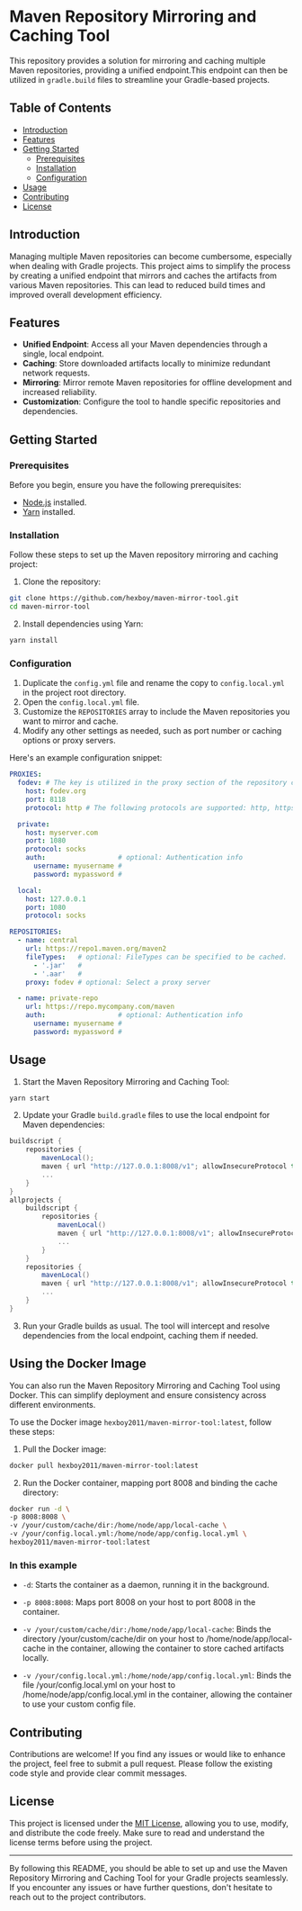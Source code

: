 # Maven Repository Mirroring and Caching Tool

This repository provides a solution for mirroring and caching multiple Maven repositories, providing a unified endpoint.This endpoint can then be utilized in `gradle.build` files to streamline your Gradle-based projects.

## Table of Contents

- [Introduction](#introduction)
- [Features](#features)
- [Getting Started](#getting-started)
  - [Prerequisites](#prerequisites)
  - [Installation](#installation)
  - [Configuration](#configuration)
- [Usage](#usage)
- [Contributing](#contributing)
- [License](#license)

## Introduction

Managing multiple Maven repositories can become cumbersome, especially when dealing with Gradle projects. This project aims to simplify the process by creating a unified endpoint that mirrors and caches the artifacts from various Maven repositories. This can lead to reduced build times and improved overall development efficiency.

## Features

- **Unified Endpoint**: Access all your Maven dependencies through a single, local endpoint.
- **Caching**: Store downloaded artifacts locally to minimize redundant network requests.
- **Mirroring**: Mirror remote Maven repositories for offline development and increased reliability.
- **Customization**: Configure the tool to handle specific repositories and dependencies.

## Getting Started

### Prerequisites

Before you begin, ensure you have the following prerequisites:

- [Node.js](https://nodejs.org/) installed.
- [Yarn](https://classic.yarnpkg.com/en/docs/install/) installed.

### Installation

Follow these steps to set up the Maven repository mirroring and caching project:

1. Clone the repository:

```bash
git clone https://github.com/hexboy/maven-mirror-tool.git
cd maven-mirror-tool
```

2. Install dependencies using Yarn:

```bash
yarn install
```

### Configuration

1. Duplicate the `config.yml` file and rename the copy to `config.local.yml` in the project root directory.
2. Open the `config.local.yml` file.
3. Customize the `REPOSITORIES` array to include the Maven repositories you want to mirror and cache.
4. Modify any other settings as needed, such as port number or caching options or proxy servers.

Here's an example configuration snippet:

```yaml
PROXIES:
  fodev: # The key is utilized in the proxy section of the repository configuration.
    host: fodev.org
    port: 8118
    protocol: http # The following protocols are supported: http, https, and socks.

  private:
    host: myserver.com
    port: 1080
    protocol: socks
    auth:                  # optional: Authentication info
      username: myusername #
      password: mypassword #

  local:
    host: 127.0.0.1
    port: 1080
    protocol: socks

REPOSITORIES:
  - name: central
    url: https://repo1.maven.org/maven2
    fileTypes:   # optional: FileTypes can be specified to be cached.
      - '.jar'   #
      - '.aar'   #
    proxy: fodev # optional: Select a proxy server

  - name: private-repo
    url: https://repo.mycompany.com/maven
    auth:                  # optional: Authentication info
      username: myusername #
      password: mypassword #
```

## Usage

1. Start the Maven Repository Mirroring and Caching Tool:

```bash
yarn start
```

2. Update your Gradle `build.gradle` files to use the local endpoint for Maven dependencies:

```groovy
buildscript {
    repositories {
        mavenLocal();
        maven { url "http://127.0.0.1:8008/v1"; allowInsecureProtocol true } // Replace with your configured port
        ...
    }
}
allprojects {
    buildscript {
        repositories {
            mavenLocal()
            maven { url "http://127.0.0.1:8008/v1"; allowInsecureProtocol true }
            ...
        }
    }
    repositories {
        mavenLocal()
        maven { url "http://127.0.0.1:8008/v1"; allowInsecureProtocol true }
        ...
    }
}
```

3. Run your Gradle builds as usual. The tool will intercept and resolve dependencies from the local endpoint, caching them if needed.

## Using the Docker Image

You can also run the Maven Repository Mirroring and Caching Tool using Docker. This can simplify deployment and ensure consistency across different environments.

To use the Docker image `hexboy2011/maven-mirror-tool:latest`, follow these steps:

1. Pull the Docker image:

```bash
docker pull hexboy2011/maven-mirror-tool:latest
```

2. Run the Docker container, mapping port 8008 and binding the cache directory:

```bash
docker run -d \
-p 8008:8008 \
-v /your/custom/cache/dir:/home/node/app/local-cache \
-v /your/config.local.yml:/home/node/app/config.local.yml \
hexboy2011/maven-mirror-tool:latest
```

### In this example

- `-d`: Starts the container as a daemon, running it in the background.

- `-p 8008:8008`: Maps port 8008 on your host to port 8008 in the container.

- `-v /your/custom/cache/dir:/home/node/app/local-cache`: Binds the directory /your/custom/cache/dir on your host to /home/node/app/local-cache in the container, allowing the container to store cached artifacts locally.

- `-v /your/config.local.yml:/home/node/app/config.local.yml`: Binds the file /your/config.local.yml on your host to /home/node/app/config.local.yml in the container, allowing the container to use your custom config file.

## Contributing

Contributions are welcome! If you find any issues or would like to enhance the project, feel free to submit a pull request. Please follow the existing code style and provide clear commit messages.

## License

This project is licensed under the [MIT License](LICENSE), allowing you to use, modify, and distribute the code freely. Make sure to read and understand the license terms before using the project.

---

By following this README, you should be able to set up and use the Maven Repository Mirroring and Caching Tool for your Gradle projects seamlessly. If you encounter any issues or have further questions, don't hesitate to reach out to the project contributors.
